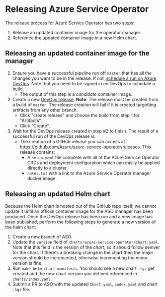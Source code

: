 # Releasing Azure Service Operator

The release process for Azure Service Operator has two steps:
1. Release an updated container image for the operator manager.
2. Reference the updated container image in a new Helm chart.

## Releasing an updated container image for the manager

1. Ensure you have a successful pipeline run off `master` that has all the changes you want to be in the release. If not, [schedule a run on Azure DevOps](http://dev.azure.com/azure/azure-service-operator). Note that you need to be signed in on DevOps to schedule a build.
   - The output of this step is a _candidate_ container image.
2. Create a new [DevOps release](https://dev.azure.com/azure/azure-service-operator/_release?_a=releases&view=mine&definitionId=2). **Note**: The release must be created from a build of `master`. The release creation will fail if it is created targetting artifacts from any other branch.
   - Click "create release" and choose the build from step 1 for "Artifacts".
   - Click "Create".
3. Wait for the DevOps release created in step #2 to finish. The result of a successful run of the DevOps release is:
   - The creation of a GitHub release you can access at https://github.com/Azure/azure-service-operator/releases. This release contains:
     - A `setup.yaml` file complete with all of the Azure Service Operator CRDs and deployment configuration which can easily be applied directly to a cluster.
     - `notes.txt` with a link to the Azure Service Operator manager docker image.


## Releasing an updated Helm chart

Because the Helm chart is hosted out of the GitHub repo itself, we cannot update it until an official container image for the ASO manager has been produced. Once the DevOps release has been run and a new image has been published, perform the following steps to generate a new version of the helm chart:

1. Create a new branch of ASO.
2. Update the `version` field of `charts/azure-service-operator/Chart.yaml`. Note that this field is the version of the _chart_, so it should follow semver for the chart. If there's a breaking change in the chart then the major version should be incremented, otherwise incrementing the minor version is fine.
2. Run `make helm-chart-manifests`. You should see a new chart `.tgz` get created and the new chart version you defined referenced in `charts/index.yaml`.
3. Submit a PR to ASO with the updated `Chart.yaml`, `index.yaml` and chart `.tgz` file.
